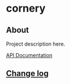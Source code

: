 # cornery

## About

Project description here.

[API Documentation](docs/source/api.md)

## [Change log](CHANGELOG.md)
